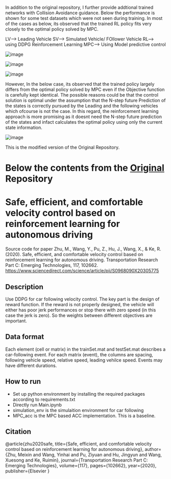 In addition to the original repository, I further provide addtional trained networks with Collision Avoidance guidance. 
Below the performance is shown for some test datasets which were not seen during training.
In most of the cases as below, its observed that the trained RL policy fits very closely to the optimal policy solved by MPC.

LV--> Leading Vehicle
SV--> Simulated Vehicle/ FOllower Vehicle
RL--> using DDPG Reinforcement Learning
MPC--> Using Model predictive control

![image](https://user-images.githubusercontent.com/83720464/147878177-0584e828-ccec-4bb0-b73a-d632bcc5ad67.png)

![image](https://user-images.githubusercontent.com/83720464/147878190-c573c5d1-7d57-4bcc-a456-69583d45c07c.png)

![image](https://user-images.githubusercontent.com/83720464/147878195-43143b3b-d012-4a16-8023-66640312cc0d.png)

However, In the below case, its observed that the trained policy largely differs from the optimal policy solved by MPC even if the Objective function is carefully kept identical.
The possible reasons could be that the control solution is optimal under the assumption that the N-step future Prediction of the states is correctly pursued by the Leading and the following vehicles which ofcourse is not the case. In this regard, the reinforcement learning approach is more promising as it doesnt need the N-step future prediction of the states and infact calculates the optimal policy using only the current state information. 

![image](https://user-images.githubusercontent.com/83720464/147878227-66a2d71d-1c97-41bd-abb4-a5131e4c9d4d.png)

This is the modified version of the Original Repository.

# Below the contents from the [Original](https://github.com/MeixinZhu/Velocity_control) Repository

# Safe, efficient, and comfortable velocity control based on reinforcement learning for autonomous driving
Source code for paper Zhu, M., Wang, Y., Pu, Z., Hu, J., Wang, X., & Ke, R. (2020). Safe, efficient, and comfortable velocity control based on reinforcement learning for autonomous driving. Transportation Research Part C: Emerging Technologies, 117, 102662. https://www.sciencedirect.com/science/article/pii/S0968090X20305775 

## Description
Use DDPG for car following velocity control. The key part is the design of reward function. If the reward is not properly designed, the vehicle will either has poor jerk performances or stop there with zero speed (in this case the jerk is zero). So the weights between different objectives are important.

## Data format
Each element (cell or matrix) in the trainSet.mat and testSet.mat describes a car-following event. For each matrix (event), the columns are spacing, following vehicle speed, relative speed, leading vehilce speed. Events may have different durations. 

## How to run
- Set up python environment by installing the required packages according to requirements.txt
- Directly run Main.ipynb
- simulation_env is the simulaition environment for car following
- MPC_acc is the MPC based ACC implementation. This is a baseline. 

## Citation 
@article{zhu2020safe,
  title={Safe, efficient, and comfortable velocity control based on reinforcement learning for autonomous driving},
  author={Zhu, Meixin and Wang, Yinhai and Pu, Ziyuan and Hu, Jingyun and Wang, Xuesong and Ke, Ruimin},
  journal={Transportation Research Part C: Emerging Technologies},
  volume={117},
  pages={102662},
  year={2020},
  publisher={Elsevier
}
